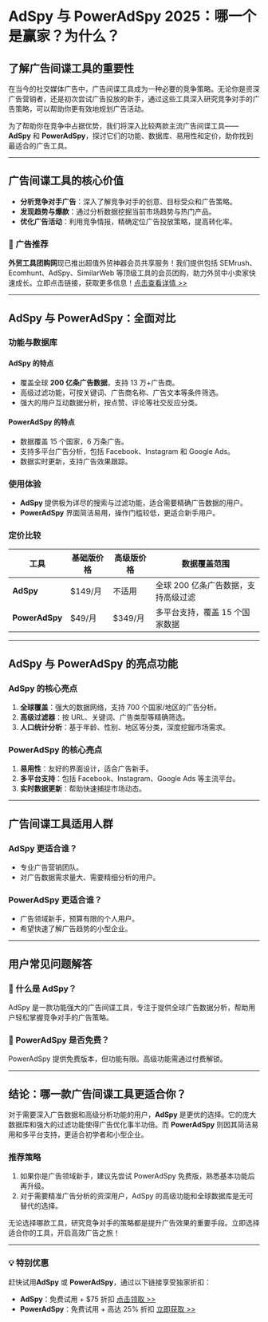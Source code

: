 # AdSpy 与 PowerAdSpy 2025：哪一个是赢家？为什么？

## 了解广告间谍工具的重要性

在当今的社交媒体广告中，广告间谍工具成为一种必要的竞争策略。无论你是资深广告营销者，还是初次尝试广告投放的新手，通过这些工具深入研究竞争对手的广告策略，可以帮助你更有效地规划广告活动。

为了帮助你在竞争中占据优势，我们将深入比较两款主流广告间谍工具——**AdSpy** 和 **PowerAdSpy**，探讨它们的功能、数据库、易用性和定价，助你找到最适合的广告工具。

---

## 广告间谍工具的核心价值

- **分析竞争对手广告**：深入了解竞争对手的创意、目标受众和广告策略。
- **发现趋势与爆款**：通过分析数据挖掘当前市场趋势与热门产品。
- **优化广告活动**：利用竞争情报，精确定位广告投放策略，提高转化率。

### 📢 广告推荐

**外贸工具团购网**现已推出超值外贸神器会员共享服务！我们提供包括 SEMrush、Ecomhunt、AdSpy、SimilarWeb 等顶级工具的会员团购，助力外贸中小卖家快速成长。立即点击链接，获取更多信息！[点击查看详情 >>](https://bit.ly/waimao518)

---

## AdSpy 与 PowerAdSpy：全面对比

### 功能与数据库

#### **AdSpy 的特点**
- 覆盖全球 **200 亿条广告数据**，支持 13 万+广告商。
- 高级过滤功能，可按关键词、广告商名称、广告文本等条件筛选。
- 强大的用户互动数据分析，按点赞、评论等社交反应分类。

#### **PowerAdSpy 的特点**
- 数据覆盖 15 个国家，6 万条广告。
- 支持多平台广告分析，包括 Facebook、Instagram 和 Google Ads。
- 数据实时更新，支持广告效果跟踪。

### 使用体验

- **AdSpy** 提供极为详尽的搜索与过滤功能，适合需要精确广告数据的用户。
- **PowerAdSpy** 界面简洁易用，操作门槛较低，更适合新手用户。

### 定价比较

| 工具          | 基础版价格 | 高级版价格 | 数据覆盖范围                       |
|---------------|------------|------------|------------------------------------|
| **AdSpy**    | $149/月    | 不适用     | 全球 200 亿条广告数据，支持高级过滤 |
| **PowerAdSpy**| $49/月     | $349/月    | 多平台支持，覆盖 15 个国家数据      |

---

## AdSpy 与 PowerAdSpy 的亮点功能

### AdSpy 的核心亮点

1. **全球覆盖**：强大的数据网络，支持 700 个国家/地区的广告分析。
2. **高级过滤器**：按 URL、关键词、广告类型等精确筛选。
3. **人口统计分析**：基于年龄、性别、地区等分类，深度挖掘市场需求。

### PowerAdSpy 的核心亮点

1. **易用性**：友好的界面设计，适合广告新手。
2. **多平台支持**：包括 Facebook、Instagram、Google Ads 等主流平台。
3. **实时数据更新**：帮助快速捕捉市场动态。

---

## 广告间谍工具适用人群

### AdSpy 更适合谁？
- 专业广告营销团队。
- 对广告数据需求量大、需要精细分析的用户。

### PowerAdSpy 更适合谁？
- 广告领域新手，预算有限的个人用户。
- 希望快速了解广告趋势的小型企业。

---

## 用户常见问题解答

### 🤔 什么是 AdSpy？
AdSpy 是一款功能强大的广告间谍工具，专注于提供全球广告数据分析，帮助用户轻松掌握竞争对手的广告策略。

### 🤔 PowerAdSpy 是否免费？
PowerAdSpy 提供免费版本，但功能有限。高级功能需通过付费解锁。

---

## 结论：哪一款广告间谍工具更适合你？

对于需要深入广告数据和高级分析功能的用户，**AdSpy** 是更优的选择。它的庞大数据库和强大的过滤功能使得广告优化事半功倍。而 **PowerAdSpy** 则因其简洁易用和多平台支持，更适合初学者和小型企业。

### 推荐策略
1. 如果你是广告领域新手，建议先尝试 PowerAdSpy 免费版，熟悉基本功能后再升级。
2. 对于需要精准广告分析的资深用户，AdSpy 的高级功能和全球数据库是无可替代的选择。

无论选择哪款工具，研究竞争对手的策略都是提升广告效果的重要手段。立即选择适合你的工具，开启高效广告之旅！

---

### 💡 特别优惠

赶快试用**AdSpy** 或 **PowerAdSpy**，通过以下链接享受独家折扣：

- **AdSpy**：免费试用 + $75 折扣 [点击领取 >>](https://affmaven.com/zh-CN/go/adspybloge50)
- **PowerAdSpy**：免费试用 + 高达 25% 折扣 [立即获取 >>](https://affmaven.com/zh-CN/go/poweradspy)
